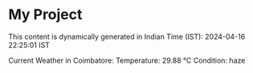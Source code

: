 # My Project

This content is dynamically generated in Indian Time (IST): 2024-04-16 22:25:01 IST


Current Weather in Coimbatore:
Temperature: 29.88 °C
Condition: haze
